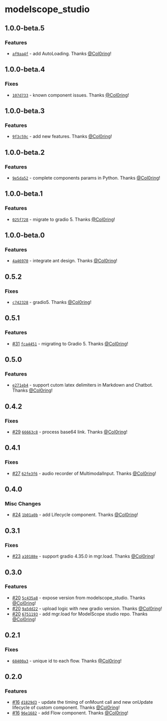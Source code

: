 # modelscope_studio

## 1.0.0-beta.5

### Features

- [`af9aa4f`](https://github.com/modelscope/modelscope-studio/commit/af9aa4fe598ae23dbe88163202aab2d44d5a133d) - add AutoLoading. Thanks [@Col0ring](https://github.com/Col0ring)!

## 1.0.0-beta.4

### Fixes

- [`107d733`](https://github.com/modelscope/modelscope-studio/commit/107d733cb4ee01f346d165cbe192c514b38ac905) - known component issues. Thanks [@Col0ring](https://github.com/Col0ring)!

## 1.0.0-beta.3

### Features

- [`9f3c59c`](https://github.com/modelscope/modelscope-studio/commit/9f3c59c9c5a0bf8af3980588cb07a467323b1d17) - add new features. Thanks [@Col0ring](https://github.com/Col0ring)!

## 1.0.0-beta.2

### Features

- [`9e5da52`](https://github.com/modelscope/modelscope-studio/commit/9e5da52fc739c6862225192fecf95f6bfd7923ad) - complete components params in Python. Thanks [@Col0ring](https://github.com/Col0ring)!

## 1.0.0-beta.1

### Features

- [`025f728`](https://github.com/modelscope/modelscope-studio/commit/025f72825bdafbc60b4a09e577a363e43189bd1d) - migrate to gradio 5. Thanks [@Col0ring](https://github.com/Col0ring)!

## 1.0.0-beta.0

### Features

- [`4a46970`](https://github.com/modelscope/modelscope-studio/commit/4a46970007452af606abe02cdfa54a4959b2f3db) - integrate ant design. Thanks [@Col0ring](https://github.com/Col0ring)!

## 0.5.2

### Fixes

- [`c742328`](https://github.com/modelscope/modelscope-studio/commit/c742328f04992c5461211d8153f5166d784678ee) - gradio5. Thanks [@Col0ring](https://github.com/Col0ring)!

## 0.5.1

### Features

- [#31](https://github.com/modelscope/modelscope-studio/pull/31) [`fca4451`](https://github.com/modelscope/modelscope-studio/commit/fca4451f433294e074507c62b4f5af7c1fb89be5) - migrating to Gradio 5. Thanks [@Col0ring](https://github.com/Col0ring)!

## 0.5.0

### Features

- [`e271eb4`](https://github.com/modelscope/modelscope-studio/commit/e271eb493c98f1af0abf35d7109188fc7bf1e8c0) - support cutom latex delimiters in Markdown and Chatbot. Thanks [@Col0ring](https://github.com/Col0ring)!

## 0.4.2

### Fixes

- [#29](https://github.com/modelscope/modelscope-studio/pull/29) [`66663c8`](https://github.com/modelscope/modelscope-studio/commit/66663c83d652d0a92e97c4dc4f2a1a08f8603afa) - process base64 link. Thanks [@Col0ring](https://github.com/Col0ring)!

## 0.4.1

### Fixes

- [#27](https://github.com/modelscope/modelscope-studio/pull/27) [`62fe3f6`](https://github.com/modelscope/modelscope-studio/commit/62fe3f6410bce8403da6f92b6ab567644ff4656b) - audio recorder of MultimodalInput. Thanks [@Col0ring](https://github.com/Col0ring)!

## 0.4.0

### Misc Changes

- [#24](https://github.com/modelscope/modelscope-studio/pull/24) [`1b01a0b`](https://github.com/modelscope/modelscope-studio/commit/1b01a0b2e551d6afa26a9d8e6d34c2af2b92c57c) - add Lifecycle component. Thanks [@Col0ring](https://github.com/Col0ring)!

## 0.3.1

### Fixes

- [#23](https://github.com/modelscope/modelscope-studio/pull/23) [`a10188e`](https://github.com/modelscope/modelscope-studio/commit/a10188e3b73013a8c69355671d522556b71873c4) - support gradio 4.35.0 in mgr.load. Thanks [@Col0ring](https://github.com/Col0ring)!

## 0.3.0

### Features

- [#20](https://github.com/modelscope/modelscope-studio/pull/20) [`5c435a8`](https://github.com/modelscope/modelscope-studio/commit/5c435a812b903420b49ec894f2e4584fc60ed698) - expose version from modelscope_studio. Thanks [@Col0ring](https://github.com/Col0ring)!
- [#20](https://github.com/modelscope/modelscope-studio/pull/20) [`9a5dd22`](https://github.com/modelscope/modelscope-studio/commit/9a5dd226ee117d6130baa87cacdf902546ad952a) - upload logic with new gradio version. Thanks [@Col0ring](https://github.com/Col0ring)!
- [#20](https://github.com/modelscope/modelscope-studio/pull/20) [`6751193`](https://github.com/modelscope/modelscope-studio/commit/67511935140461267c5f27e038836609d4cf1c0f) - add mgr.load for ModelScope studio repo. Thanks [@Col0ring](https://github.com/Col0ring)!

## 0.2.1

### Fixes

- [`68400a3`](https://github.com/modelscope/modelscope-studio/commit/68400a366d5a8af9a8d14f51577d8db1ebdcceb3) - unique id to each flow. Thanks [@Col0ring](https://github.com/Col0ring)!

## 0.2.0

### Features

- [#16](https://github.com/modelscope/modelscope-studio/pull/16) [`d1829d3`](https://github.com/modelscope/modelscope-studio/commit/d1829d34dd0bce8834d2e257b612d79705e57d6d) - update the timing of onMount call and new onUpdate lifecycle of custom component. Thanks [@Col0ring](https://github.com/Col0ring)!
- [#16](https://github.com/modelscope/modelscope-studio/pull/16) [`96e1682`](https://github.com/modelscope/modelscope-studio/commit/96e1682b7cb63907aafba06afb820f55d7df8ff0) - add Flow component. Thanks [@Col0ring](https://github.com/Col0ring)!
